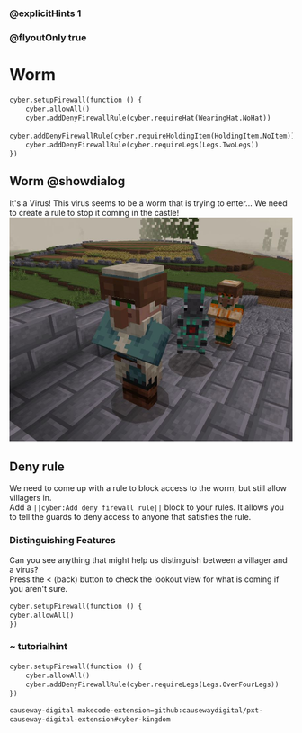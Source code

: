 ### @explicitHints 1
### @flyoutOnly true

# Worm

```ghost
cyber.setupFirewall(function () {
    cyber.allowAll()
    cyber.addDenyFirewallRule(cyber.requireHat(WearingHat.NoHat))
    cyber.addDenyFirewallRule(cyber.requireHoldingItem(HoldingItem.NoItem))
    cyber.addDenyFirewallRule(cyber.requireLegs(Legs.TwoLegs))
})

```

## Worm @showdialog
It's a Virus! This virus seems to be a worm that is trying to enter...
We need to create a rule to stop it coming in the castle!   
![Worm](https://raw.githubusercontent.com/CausewayDigital/Minecraft-EE-MakeCode/main/tutorials/cyber-kingdom/firewall/images/level_2.jpg)


## Deny rule
We need to come up with a rule to block access to the worm, but still allow villagers in.   
Add a ``||cyber:Add deny firewall rule||`` block to your rules. It allows you to tell the guards to deny access to anyone that satisfies the rule.  

### Distinguishing Features
Can you see anything that might help us distinguish between a villager and a virus?   
Press the < (back) button to check the lookout view for what is coming if you aren't sure.
```template
cyber.setupFirewall(function () {
cyber.allowAll()
})
```

### ~ tutorialhint
```blocks
cyber.setupFirewall(function () {
    cyber.allowAll()
    cyber.addDenyFirewallRule(cyber.requireLegs(Legs.OverFourLegs))
})

```

```package
causeway-digital-makecode-extension=github:causewaydigital/pxt-causeway-digital-extension#cyber-kingdom
```
